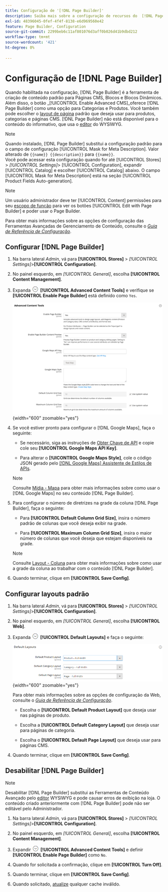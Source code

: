 ```yaml
---
title: Configuração de '[!DNL Page Builder]'
description: Saiba mais sobre a configuração de recursos do  [!DNL Page Builder]  no Admin para Adobe Commerce e Magento Open Source.
exl-id: 48396045-0fef-4f4f-8138-e6d969560e42
feature: Page Builder, Configuration
source-git-commit: 2299beb6c11af801076d3aff0b026d41b9dbd212
workflow-type: tm+mt
source-wordcount: '421'
ht-degree: 0%

---
```


# Configuração de [!DNL Page Builder]

Quando habilitada na configuração, [!DNL Page Builder] é a ferramenta de criação de conteúdo padrão para Páginas CMS, Blocos e Blocos Dinâmicos. Além disso, o botão _[!UICONTROL Enable Advanced CMS]_oferece [!DNL Page Builder] como uma opção para Categorias e Produtos. Você também pode escolher o [layout de página](../content-design/page-layout.md) padrão que deseja usar para produtos, categorias e páginas CMS. [!DNL Page Builder] não está disponível para o conteúdo do informativo, que usa o [editor](../content-design/editor.md) do WYSIWYG.

>[!NOTE]
>
>Quando instalado, [!DNL Page Builder] substitui a configuração padrão para o campo de configuração [!UICONTROL Mask for Meta Description]. Valor alterado de `{{name}} {{description}}` para `{{name}}`.
><br>
>Você pode acessar esta configuração quando for até [!UICONTROL Stores] > _[!UICONTROL Settings]_> [!UICONTROL Configuration], expandir [!UICONTROL Catalog] e escolher [!UICONTROL Catalog] abaixo. O campo [!UICONTROL Mask for Meta Description] está na seção [!UICONTROL Product Fields Auto-generation].

>[!NOTE]
>
>Um usuário administrador deve ter [!UICONTROL Content] permissões para seu [escopo de função](../systems/permissions-user-roles.md) para ver os botões [!UICONTROL Edit with Page Builder] e poder usar o Page Builder.

Para obter mais informações sobre as opções de configuração das Ferramentas Avançadas de Gerenciamento de Conteúdo, consulte o [_Guia de Referência de Configuração_](../configuration-reference/general/content-management.md).

## Configurar [!DNL Page Builder]

1. Na barra lateral _Admin_, vá para **[!UICONTROL Stores]** > _[!UICONTROL Settings]_>**[!UICONTROL Configuration]**.

1. No painel esquerdo, em _[!UICONTROL General]_, escolha **[!UICONTROL Content Management]**.

1. Expanda ![Seletor de expansão](../assets/icon-display-expand.png) **[!UICONTROL Advanced Content Tools]** e verifique se **[!UICONTROL Enable Page Builder]** está definido como `Yes`.

   ![Ferramentas avançadas de conteúdo](../configuration-reference/general/assets/content-management-advanced-content-tools.png){width="600" zoomable="yes"}

1. Se você estiver pronto para configurar o [!DNL Google Maps], faça o seguinte:

   - Se necessário, siga as instruções de [Obter Chave de API][1] e copie cole seu **[!UICONTROL Google Maps API Key]**.

   - Para alterar o **[!UICONTROL Google Maps Style]**, cole o código JSON gerado pelo [[!DNL Google Maps] Assistente de Estilos de APIs][2].

   >[!NOTE]
   >
   >Consulte [Mídia - Mapa](map.md) para obter mais informações sobre como usar o [!DNL Google Maps] no seu conteúdo [!DNL Page Builder].

1. Para configurar o número de diretrizes na grade da coluna [!DNL Page Builder], faça o seguinte:

   - Para **[!UICONTROL Default Column Grid Size]**, insira o número padrão de colunas que você deseja exibir na grade.

   - Para **[!UICONTROL Maximum Column Grid Size]**, insira o maior número de colunas que você deseja que estejam disponíveis na grade.

   >[!NOTE]
   >
   >Consulte [Layout - Coluna](column.md) para obter mais informações sobre como usar a grade da coluna ao trabalhar com o conteúdo [!DNL Page Builder].

1. Quando terminar, clique em **[!UICONTROL Save Config]**.

## Configurar layouts padrão

1. Na barra lateral _Admin_, vá para **[!UICONTROL Stores]** > _[!UICONTROL Settings]_>**[!UICONTROL Configuration]**.

1. No painel esquerdo, em _[!UICONTROL General]_, escolha **[!UICONTROL Web]**.

1. Expanda ![Seletor de expansão](../assets/icon-display-expand.png) **[!UICONTROL Default Layouts]** e faça o seguinte:

   ![Layouts padrão](../configuration-reference/general/assets/web-default-layouts.png){width="600" zoomable="yes"}

   Para obter mais informações sobre as opções de configuração da Web, consulte o [_Guia de Referência de Configuração_](../configuration-reference/general/web.md#default-layouts).

   - Escolha o **[!UICONTROL Default Product Layout]** que deseja usar nas páginas de produto.

   - Escolha a **[!UICONTROL Default Category Layout]** que deseja usar para páginas de categoria.

   - Escolha o **[!UICONTROL Default Page Layout]** que deseja usar para páginas CMS.

1. Quando terminar, clique em **[!UICONTROL Save Config]**.

## Desabilitar [!DNL Page Builder]

>[!NOTE]
>
>Desabilitar [!DNL Page Builder] substitui as Ferramentas de Conteúdo Avançado pelo [editor](../content-design/editor.md) WYSIWYG e pode causar erros de exibição na loja. O conteúdo criado anteriormente com [!DNL Page Builder] pode não ser editável pelo Administrador.

1. Na barra lateral _Admin_, vá para **[!UICONTROL Stores]** > _[!UICONTROL Settings]_>**[!UICONTROL Configuration]**.

1. No painel esquerdo, em _[!UICONTROL General]_, escolha **[!UICONTROL Content Management]**.

1. Expandir ![Seletor de expansão](../assets/icon-display-expand.png) **[!UICONTROL Advanced Content Tools]** e definir **[!UICONTROL Enable Page Builder]** como `No`.

1. Quando for solicitada a confirmação, clique em **[!UICONTROL Turn Off]**.

1. Quando terminar, clique em **[!UICONTROL Save Config]**.

1. Quando solicitado, [atualize](../systems/cache-management.md) qualquer cache inválido.

[1]: https://developers.google.com/maps/documentation/javascript/get-api-key
[2]: https://mapstyle.withgoogle.com/
